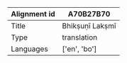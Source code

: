 |Alignment id | A70B27B70
| --- | --- 
|Title | Bhikṣuṇī Lakṣmī 
|Type | translation
|Languages | ['en', 'bo']